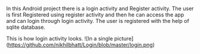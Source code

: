 In this Android project there is a login activity and Register activity.
The user is first Registered using register activity and then he can access the app and can login through login activity.
The user is registered with the help of sqlite database.

This is how login activity looks.
![In a single picture]
(https://github.com/nikhilbhatt/Login/blob/master/login.png)
